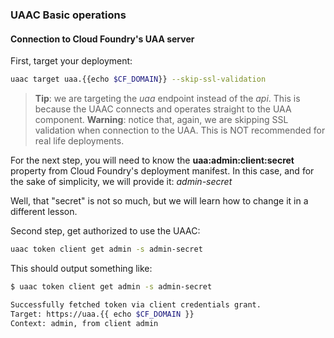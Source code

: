 ### UAAC Basic operations

#### Connection to Cloud Foundry's UAA server

First, target your deployment:

```sh
uaac target uaa.{{echo $CF_DOMAIN}} --skip-ssl-validation
```
> **Tip**: we are targeting the *uaa* endpoint instead of the *api*. This is because the UAAC connects and operates straight to the UAA component.
> **Warning**: notice that, again, we are skipping SSL validation when connection to the UAA. This is NOT recommended for real life deployments.

For the next step, you will need to know the **uaa:admin:client:secret** property from Cloud Foundry's deployment manifest.
In this case, and for the sake of simplicity, we will provide it: *admin-secret*

Well, that "secret" is not so much, but we will learn how to change it in a different lesson.

Second step, get authorized to use the UAAC:

```sh
uaac token client get admin -s admin-secret
```

This should output something like:

```sh
$ uaac token client get admin -s admin-secret

Successfully fetched token via client credentials grant.
Target: https://uaa.{{ echo $CF_DOMAIN }}
Context: admin, from client admin
```
